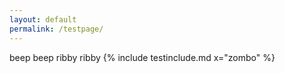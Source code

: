 ```yaml
---
layout: default
permalink: /testpage/
---
```


beep beep ribby ribby
{% include testinclude.md x="zombo" %}